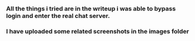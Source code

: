 ### All the things i tried are in the writeup i was able to bypass login and enter the real chat server. 
### I have uploaded some related screenshots in the images folder
